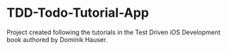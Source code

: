 # TDD-Todo-Tutorial-App
Project created following the tutorials in the Test Driven iOS Development book authored by Dominik Hauser.
